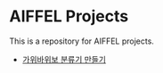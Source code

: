 # AIFFEL Projects

This is a repository for AIFFEL projects.

* [가위바위보 분류기 만들기](e1_rock_scissor_paper_classifier/AI_with_rock_scissor_paper.ipynb)
